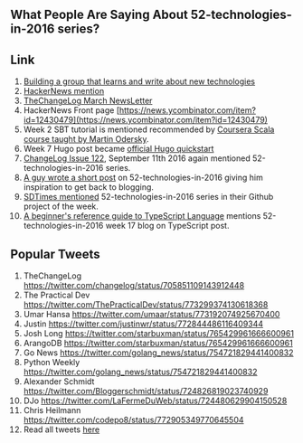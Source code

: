 What People Are Saying About 52-technologies-in-2016 series?
---

## Link

1. [Building a group that learns and write about new technologies](https://www.v2ex.com/t/274467)
2. [HackerNews mention](https://news.ycombinator.com/item?id=11559777)
3. [TheChangeLog March NewsLetter](http://email.changelog.com/t/ViewEmail/t/C919E40148EF9E0B/B7C81A4C9BD39AC4C68C6A341B5D209E)
4. HackerNews Front page [https://news.ycombinator.com/item?id=12430479](https://news.ycombinator.com/item?id=12430479)
5. Week 2 SBT tutorial is mentioned recommended by [Coursera Scala course taught by Martin Odersky](https://www.coursera.org/learn/progfun1/supplement/uV974/sbt-tutorial).
6. Week 7 Hugo post became [official Hugo quickstart](http://gohugo.io/overview/quickstart/)
7. [ChangeLog Issue 122](http://email.changelog.com/t/ViewEmail/t/DFC70C605DFB76A1/B7C81A4C9BD39AC4C68C6A341B5D209E), September 11th 2016 again mentioned 52-technologies-in-2016 series.
8. [A guy wrote a short post](http://www.briandupreez.net/2016/09/re-inspired.html) on 52-technologies-in-2016 giving him inspiration to get back to blogging.
9. [SDTimes mentioned](http://sdtimes.com/sd-times-github-project-week-quill/) 52-technologies-in-2016 series in their Github project of the week.
10. [A beginner's reference guide to TypeScript Language](http://www.jjude.com/ts/) mentions 52-technologies-in-2016 week 17 blog on TypeScript post.


Popular Tweets
---

1. TheChangeLog https://twitter.com/changelog/status/705851109143912448
2. The Practical Dev https://twitter.com/ThePracticalDev/status/773299374130618368
3. Umar Hansa https://twitter.com/umaar/status/773192074925670400
4. Justin https://twitter.com/justinwr/status/772844486116409344
5. Josh Long https://twitter.com/starbuxman/status/765429961666600961
6. ArangoDB https://twitter.com/starbuxman/status/765429961666600961
7. Go News https://twitter.com/golang_news/status/754721829441400832
8. Python Weekly https://twitter.com/golang_news/status/754721829441400832
9. Alexander Schmidt https://twitter.com/Bloggerschmidt/status/724826819023740929
10. DJo https://twitter.com/LaFermeDuWeb/status/724480629904150528
11. Chris Heilmann https://twitter.com/codepo8/status/772905349770645504
12. Read all tweets [here](https://twitter.com/search?vertical=default&q=52-technologies-in-2016&src=typd)
